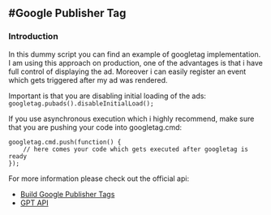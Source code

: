 #Google Publisher Tag
---


### Introduction

In this dummy script you can find an example of googletag implementation.
I am using this approach on production, one of the advantages is that i have full control of displaying the ad.
Moreover i can easily register an event which gets triggered after my ad was rendered.

Important is that you are disabling initial loading of the ads:
```googletag.pubads().disableInitialLoad();```
 
If you use asynchronous execution which i highly recommend, make sure that you are pushing your code into googletag.cmd:
```
googletag.cmd.push(function() {
    // here comes your code which gets executed after googletag is ready
});
```

For more information please check out the official api:
- [Build Google Publisher Tags](https://support.google.com/dfp_sb/topic/4409240)
- [GPT API](https://developers.google.com/doubleclick-gpt/)


